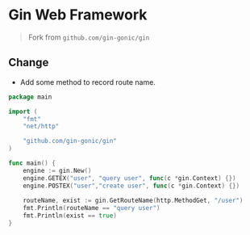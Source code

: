 # Gin Web Framework
> Fork from `github.com/gin-gonic/gin`

## Change
- Add some method to record route name.

```go
package main

import (
	"fmt"
	"net/http"

	"github.com/gin-gonic/gin"
)

func main() {
	engine := gin.New()
	engine.GETEX("user", "query user", func(c *gin.Context) {})
	engine.POSTEX("user","create user", func(c *gin.Context) {})
	
	routeName, exist := gin.GetRouteName(http.MethodGet, "/user")
	fmt.Println(routeName == "query user")
    fmt.Println(exist == true)
}
```